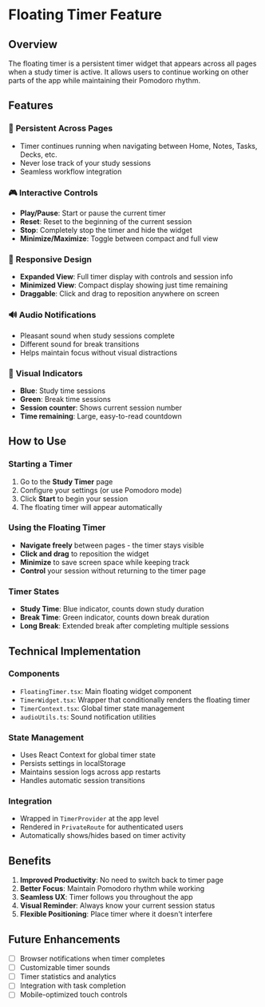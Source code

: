 # Floating Timer Feature

## Overview
The floating timer is a persistent timer widget that appears across all pages when a study timer is active. It allows users to continue working on other parts of the app while maintaining their Pomodoro rhythm.

## Features

### 🎯 **Persistent Across Pages**
- Timer continues running when navigating between Home, Notes, Tasks, Decks, etc.
- Never lose track of your study sessions
- Seamless workflow integration

### 🎮 **Interactive Controls**
- **Play/Pause**: Start or pause the current timer
- **Reset**: Reset to the beginning of the current session
- **Stop**: Completely stop the timer and hide the widget
- **Minimize/Maximize**: Toggle between compact and full view

### 📱 **Responsive Design**
- **Expanded View**: Full timer display with controls and session info
- **Minimized View**: Compact display showing just time remaining
- **Draggable**: Click and drag to reposition anywhere on screen

### 🔊 **Audio Notifications**
- Pleasant sound when study sessions complete
- Different sound for break transitions
- Helps maintain focus without visual distractions

### 🎨 **Visual Indicators**
- **Blue**: Study time sessions
- **Green**: Break time sessions
- **Session counter**: Shows current session number
- **Time remaining**: Large, easy-to-read countdown

## How to Use

### Starting a Timer
1. Go to the **Study Timer** page
2. Configure your settings (or use Pomodoro mode)
3. Click **Start** to begin your session
4. The floating timer will appear automatically

### Using the Floating Timer
- **Navigate freely** between pages - the timer stays visible
- **Click and drag** to reposition the widget
- **Minimize** to save screen space while keeping track
- **Control** your session without returning to the timer page

### Timer States
- **Study Time**: Blue indicator, counts down study duration
- **Break Time**: Green indicator, counts down break duration
- **Long Break**: Extended break after completing multiple sessions

## Technical Implementation

### Components
- `FloatingTimer.tsx`: Main floating widget component
- `TimerWidget.tsx`: Wrapper that conditionally renders the floating timer
- `TimerContext.tsx`: Global timer state management
- `audioUtils.ts`: Sound notification utilities

### State Management
- Uses React Context for global timer state
- Persists settings in localStorage
- Maintains session logs across app restarts
- Handles automatic session transitions

### Integration
- Wrapped in `TimerProvider` at the app level
- Rendered in `PrivateRoute` for authenticated users
- Automatically shows/hides based on timer activity

## Benefits

1. **Improved Productivity**: No need to switch back to timer page
2. **Better Focus**: Maintain Pomodoro rhythm while working
3. **Seamless UX**: Timer follows you throughout the app
4. **Visual Reminder**: Always know your current session status
5. **Flexible Positioning**: Place timer where it doesn't interfere

## Future Enhancements

- [ ] Browser notifications when timer completes
- [ ] Customizable timer sounds
- [ ] Timer statistics and analytics
- [ ] Integration with task completion
- [ ] Mobile-optimized touch controls
